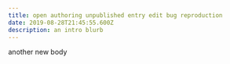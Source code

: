 ```yaml
---
title: open authoring unpublished entry edit bug reproduction
date: 2019-08-28T21:45:55.600Z
description: an intro blurb
---
```

another new body
